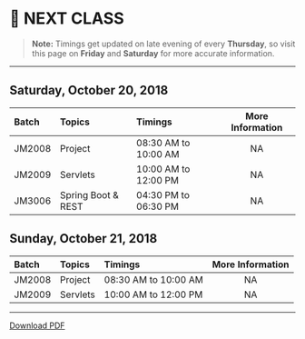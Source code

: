 # :date: NEXT CLASS
> **Note:** Timings get updated on late evening of every **Thursday**, so visit this page on **Friday** and **Saturday** for more accurate information.
---
## Saturday, October 20, 2018
| Batch     | Topics            | Timings                 | More Information|
|:----------|:------------------|:------------------------|:---------------:|
| JM2008    | Project                | 08:30 AM to 10:00 AM   | NA              |
| JM2009    | Servlets              | 10:00 AM to 12:00 PM   | NA              |
| JM3006    | Spring Boot & REST         | 04:30 PM to 06:30 PM    | NA          |

## Sunday, October 21, 2018
| Batch     | Topics            | Timings                 | More Information|
|:----------|:------------------|:------------------------|:---------------:|
| JM2008    | Project   | 08:30 AM to 10:00 AM    | NA              |
| JM2009    | Servlets        | 10:00 AM to 12:00 PM    | NA              |
[comment]: <> (foo bar) 

---
[Download PDF](https://gitprint.com/WellnWill/quicklinks/blob/master/announcements/next-class.md)
